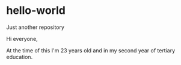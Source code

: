 # hello-world
Just another repository 

Hi everyone,

At the time of this I'm 23 years old and in my second year of tertiary education.
